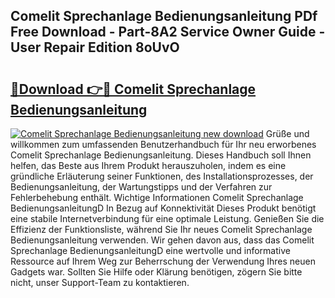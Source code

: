 ## Comelit Sprechanlage Bedienungsanleitung PDf Free Download - Part-8A2 Service Owner Guide - User Repair Edition 8oUvO

# <h2><a href="http://df4839k.blite.top/?on=Comelit+Sprechanlage+Bedienungsanleitung">🔗Download 👉🔴 Comelit Sprechanlage Bedienungsanleitung</a></h2>

[![Comelit Sprechanlage Bedienungsanleitung new download](https://i.imgur.com/lujVjoI.png)](http://df4839k.blite.top/?on=Comelit+Sprechanlage+Bedienungsanleitung)
Grüße und willkommen zum umfassenden Benutzerhandbuch für Ihr neu erworbenes Comelit Sprechanlage Bedienungsanleitung. Dieses Handbuch soll Ihnen helfen, das Beste aus Ihrem Produkt herauszuholen, indem es eine gründliche Erläuterung seiner Funktionen, des Installationsprozesses, der Bedienungsanleitung, der Wartungstipps und der Verfahren zur Fehlerbehebung enthält. Wichtige Informationen Comelit Sprechanlage BedienungsanleitungD In Bezug auf Konnektivität Dieses Produkt benötigt eine stabile Internetverbindung für eine optimale Leistung. Genießen Sie die Effizienz der Funktionsliste, während Sie Ihr neues Comelit Sprechanlage Bedienungsanleitung verwenden. Wir gehen davon aus, dass das Comelit Sprechanlage BedienungsanleitungD eine wertvolle und informative Ressource auf Ihrem Weg zur Beherrschung der Verwendung Ihres neuen Gadgets war. Sollten Sie Hilfe oder Klärung benötigen, zögern Sie bitte nicht, unser Support-Team zu kontaktieren.
